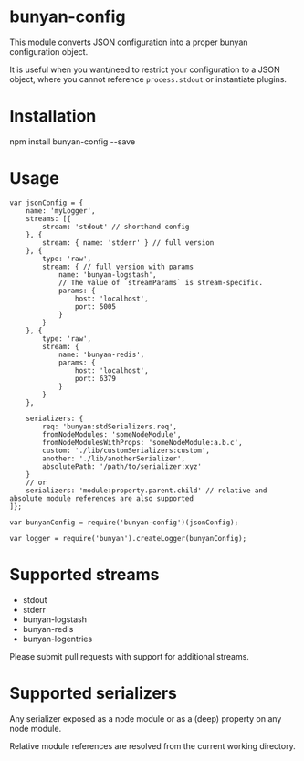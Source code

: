 # bunyan-config

This module converts JSON configuration into a proper bunyan configuration object.

It is useful when you want/need to restrict your configuration to a JSON object, 
where you cannot reference `process.stdout` or instantiate plugins.

# Installation

npm install bunyan-config --save

# Usage

```
var jsonConfig = {
    name: 'myLogger',
    streams: [{
        stream: 'stdout' // shorthand config
    }, {
        stream: { name: 'stderr' } // full version
    }, {
        type: 'raw',
        stream: { // full version with params
            name: 'bunyan-logstash',
            // The value of `streamParams` is stream-specific.
            params: {
                host: 'localhost',
                port: 5005
            }
        }
    }, {
        type: 'raw',
        stream: {
            name: 'bunyan-redis',
            params: {
                host: 'localhost',
                port: 6379
            }
        }
    },
    
    serializers: {
        req: 'bunyan:stdSerializers.req',
        fromNodeModules: 'someNodeModule',
        fromNodeModulesWithProps: 'someNodeModule:a.b.c',
        custom: './lib/customSerializers:custom',
        another: './lib/anotherSerializer',
        absolutePath: '/path/to/serializer:xyz'
    }
    // or
    serializers: 'module:property.parent.child' // relative and absolute module references are also supported
]};

var bunyanConfig = require('bunyan-config')(jsonConfig);

var logger = require('bunyan').createLogger(bunyanConfig); 
```

# Supported streams

- stdout
- stderr
- bunyan-logstash
- bunyan-redis
- bunyan-logentries

Please submit pull requests with support for additional streams.

# Supported serializers

Any serializer exposed as a node module or as a (deep) property on any node module.

Relative module references are resolved from the current working directory.
